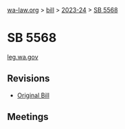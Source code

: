 [wa-law.org](/) > [bill](/bill/) > [2023-24](/bill/2023-24/) > [SB 5568](/bill/2023-24/sb/5568/)

# SB 5568
[leg.wa.gov](https://app.leg.wa.gov/billsummary?BillNumber=5568&Year=2023&Initiative=false)

## Revisions
* [Original Bill](1/)

## Meetings